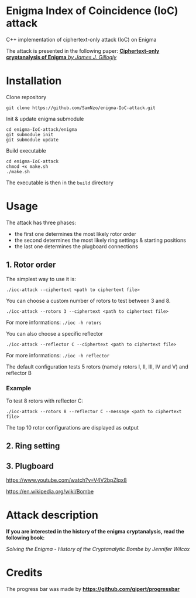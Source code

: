 # Enigma Index of Coincidence (IoC) attack
C++ implementation of ciphertext-only attack (IoC) on Enigma 

The attack is presented in the following paper: [**Ciphertext-only cryptanalysis of Enigma** *by James J. Gillogly*](https://web.archive.org/web/20060720040135/http://members.fortunecity.com/jpeschel/gillog1.htm)

# Installation

Clone repository
```
git clone https://github.com/SamNzo/enigma-IoC-attack.git
```

Init & update enigma submodule
```
cd enigma-IoC-attack/enigma
git submodule init
git submodule update
```

Build executable
```
cd enigma-IoC-attack
chmod +x make.sh
./make.sh
```

The executable is then in the `build` directory

# Usage

The attack has three phases:
- the first one determines the most likely rotor order
- the second determines the most likely ring settings & starting positions
- the last one determines the plugboard connections

## 1. Rotor order
The simplest way to use it is:
```
./ioc-attack --ciphertext <path to ciphertext file>
```

You can choose a custom number of rotors to test between 3 and 8.
```
./ioc-attack --rotors 3 --ciphertext <path to ciphertext file>
```

For more informations: `./ioc -h rotors`

You can also choose a specific reflector
```
./ioc-attack --reflector C --ciphertext <path to ciphertext file>
```

For more informations: `./ioc -h reflector`

The default configuration tests 5 rotors (namely rotors I, II, III, IV and V) and reflector B

### Example
To test 8 rotors with reflector C:

```
./ioc-attack --rotors 8 --reflector C --message <path to ciphertext file>
```

The top 10 rotor configurations are displayed as output

## 2. Ring setting

## 3. Plugboard

https://www.youtube.com/watch?v=V4V2bpZlqx8

https://en.wikipedia.org/wiki/Bombe

# Attack description

**If you are interested in the history of the enigma cryptanalysis, read the following book:**

*Solving the Enigma - History of the Cryptanalytic Bombe by Jennifer Wilcox*

# Credits

The progress bar was made by **https://github.com/gipert/progressbar**
